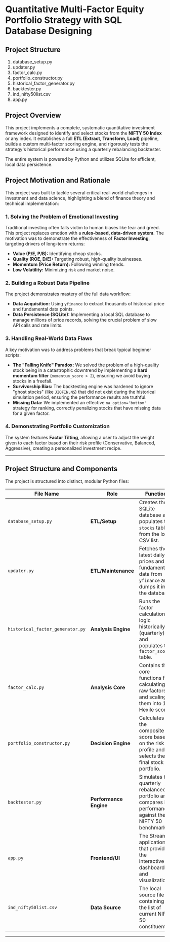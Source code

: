 # Quantitative Multi-Factor Equity Portfolio Strategy with SQL Database Designing
## Project Structure

1. database_setup.py
2. updater.py
3. factor_calc.py
4. portfolio_constructor.py
5. historical_factor_generator.py
6. backtester.py
7. ind_nifty50list.csv
8. app.py
## Project Overview

This project implements a complete, systematic quantitative investment framework designed to identify and select stocks from the **NIFTY 50 Index** or any index. It establishes a full **ETL (Extract, Transform, Load)** pipeline, builds a custom multi-factor scoring engine, and rigorously tests the strategy's historical performance using a quarterly rebalancing backtester.

The entire system is powered by Python and utilizes SQLite for efficient, local data persistence.

## Project Motivation and Rationale

This project was built to tackle several critical real-world challenges in investment and data science, highlighting a blend of finance theory and technical implementation:

### 1. Solving the Problem of Emotional Investing
Traditional investing often falls victim to human biases like fear and greed. This project replaces emotion with a **rules-based, data-driven system**. The motivation was to demonstrate the effectiveness of **Factor Investing**, targeting drivers of long-term returns:
*   **Value (P/E, P/B):** Identifying cheap stocks.
*   **Quality (ROE, D/E):** Targeting robust, high-quality businesses.
*   **Momentum (Price Return):** Following winning trends.
*   **Low Volatility:** Minimizing risk and market noise.

### 2. Building a Robust Data Pipeline
The project demonstrates mastery of the full data workflow:
*   **Data Acquisition:** Using `yfinance` to extract thousands of historical price and fundamental data points.
*   **Data Persistence (SQLite):** Implementing a local SQL database to manage millions of price records, solving the crucial problem of slow API calls and rate limits.

### 3. Handling Real-World Data Flaws
A key motivation was to address problems that break typical beginner scripts:
*   **The "Falling Knife" Paradox:** We solved the problem of a high-quality stock being in a catastrophic downtrend by implementing a **hard momentum filter** (`momentum_score > 2`), ensuring we avoid buying stocks in a freefall.
*   **Survivorship Bias:** The backtesting engine was hardened to ignore "ghost stocks" (like `JIOFIN.NS`) that did not exist during the historical simulation period, ensuring the performance results are truthful.
*   **Missing Data:** We implemented an effective `na_option='bottom'` strategy for ranking, correctly penalizing stocks that have missing data for a given factor.

### 4. Demonstrating Portfolio Customization
The system features **Factor Tilting**, allowing a user to adjust the weight given to each factor based on their risk profile (Conservative, Balanced, Aggressive), creating a personalized investment recipe.

---

## Project Structure and Components

The project is structured into distinct, modular Python files:

| File Name                        | Role                   | Function                                                                                                 |
| -------------------------------- | ---------------------- | -------------------------------------------------------------------------------------------------------- |
| `database_setup.py`              | **ETL/Setup**            | Creates the SQLite database and populates the `stocks` table from the local CSV list.                    |
| `updater.py`                | **ETL/Maintenance**      | Fetches the latest daily prices and fundamental data from `yfinance` and dumps it into the database.     |
| `historical_factor_generator.py` | **Analysis Engine**      | Runs the factor calculation logic historically (quarterly) and populates the `factor_scores` table.        |
| `factor_calc.py`           | **Analysis Core**        | Contains the core functions for calculating raw factors and scaling them into 1-6 Hexile scores.         |
| `portfolio_constructor.py`       | **Decision Engine**      | Calculates the composite score based on the risk profile and selects the final stock portfolio.         |
| `backtester.py`                  | **Performance Engine**   | Simulates the quarterly rebalanced portfolio and compares its performance against the NIFTY 50 benchmark. |
| `app.py`                         | **Frontend/UI**          | The Streamlit application that provides the interactive dashboard and visualization.                     |
| `ind_nifty50list.csv`            | **Data Source**          | The local source file containing the list of current NIFTY 50 constituents.                              |

---

